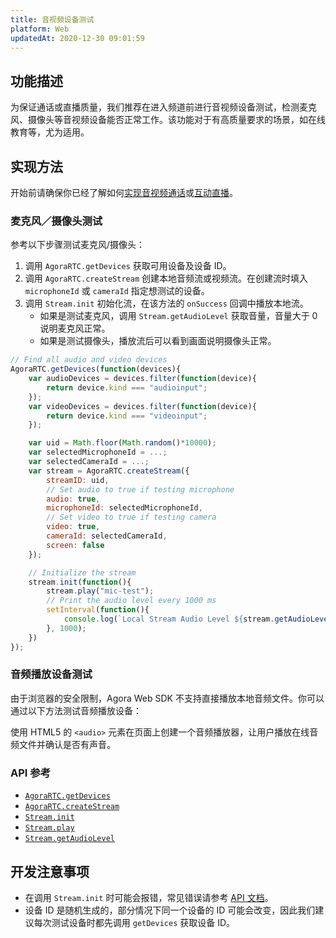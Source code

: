```yaml
---
title: 音视频设备测试
platform: Web
updatedAt: 2020-12-30 09:01:59
---
```

## 功能描述

为保证通话或直播质量，我们推荐在进入频道前进行音视频设备测试，检测麦克风、摄像头等音视频设备能否正常工作。该功能对于有高质量要求的场景，如在线教育等，尤为适用。

## 实现方法

开始前请确保你已经了解如何[实现音视频通话](start_call_web)或[互动直播](start_live_web)。

### 麦克风／摄像头测试

参考以下步骤测试麦克风/摄像头：
1. 调用 `AgoraRTC.getDevices` 获取可用设备及设备 ID。
2. 调用 `AgoraRTC.createStream` 创建本地音频流或视频流。在创建流时填入 `microphoneId` 或 `cameraId` 指定想测试的设备。
3. 调用 `Stream.init` 初始化流，在该方法的 `onSuccess` 回调中播放本地流。
   - 如果是测试麦克风，调用 `Stream.getAudioLevel` 获取音量，音量大于 0 说明麦克风正常。
   - 如果是测试摄像头，播放流后可以看到画面说明摄像头正常。

```javascript
// Find all audio and video devices
AgoraRTC.getDevices(function(devices){
    var audioDevices = devices.filter(function(device){
        return device.kind === "audioinput";
    });
    var videoDevices = devices.filter(function(device){
        return device.kind === "videoinput";
    });

    var uid = Math.floor(Math.random()*10000);
    var selectedMicrophoneId = ...;
    var selectedCameraId = ...;
    var stream = AgoraRTC.createStream({
        streamID: uid,
        // Set audio to true if testing microphone
        audio: true,
        microphoneId: selectedMicrophoneId,
        // Set video to true if testing camera
        video: true,
        cameraId: selectedCameraId,
        screen: false
    });

    // Initialize the stream
    stream.init(function(){
        stream.play("mic-test");
        // Print the audio level every 1000 ms
        setInterval(function(){
            console.log(`Local Stream Audio Level ${stream.getAudioLevel()}`);
        }, 1000);
    })
});
```

### 音频播放设备测试

由于浏览器的安全限制，Agora Web SDK 不支持直接播放本地音频文件。你可以通过以下方法测试音频播放设备：

使用 HTML5 的 `<audio>` 元素在页面上创建一个音频播放器，让用户播放在线音频文件并确认是否有声音。

### API 参考

- [`AgoraRTC.getDevices`](./API%20Reference/web/globals.html#getdevices)
- [`AgoraRTC.createStream`](./API%20Reference/web/globals.html#createstream)
- [`Stream.init`](./API%20Reference/web/interfaces/agorartc.stream.html#init)
- [`Stream.play`](./API%20Reference/web/interfaces/agorartc.stream.html#play)
- [`Stream.getAudioLevel`](./API%20Reference/web/interfaces/agorartc.stream.html#getaudiolevel)


## 开发注意事项

- 在调用 `Stream.init` 时可能会报错，常见错误请参考 [API 文档](./API%20Reference/web/interfaces/agorartc.stream.html#init)。
- 设备 ID 是随机生成的，部分情况下同一个设备的 ID 可能会改变，因此我们建议每次测试设备时都先调用 `getDevices` 获取设备 ID。